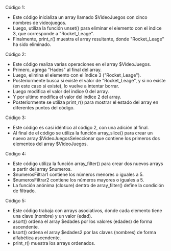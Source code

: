 Código 1:

- Este código inicializa un array llamado $VideoJuegos con cinco nombres de videojuegos.
- Luego, utiliza la función unset() para eliminar el elemento con el índice 3, 
  que corresponde a "Rocket_Leage".
- Finalmente, print_r() muestra el array resultante, donde "Rocket_Leage" ha sido eliminado.

Código 2: 

- Este código realiza varias operaciones en el array $VideoJuegos.
- Primero, agrega "Hades" al final del array.
- Luego, elimina el elemento con el índice 3 ("Rocket_Leage").
- Posteriormente busca si existe el valor de "Rocket_Leage", y si no existe 
  (en este caso si existe), lo vuelve a intentar borrar.
- Luego modifica el valor del indice 0 del array.
- Y por ultimo modifica el valor del indice 2 del array.
- Posteriormente se utiliza print_r() para mostrar el estado del array en 
  diferentes puntos del código.

Código 3: 

- Este código es casi idéntico al código 2, con una adición al final.
- Al final de el código se utiliza la función array_slice() para crear 
  un nuevo array $VideoJuegosSeleccionar que contiene los primeros dos
  elementos del array $VideoJuegos.

Código 4:

- Este código utiliza la función array_filter() para crear dos nuevos arrays
  a partir del array $numeros.
- $numerosFiltrar1 contiene los números menores o iguales a 5.
- $numerosFiltrar2 contiene los números mayores o iguales a 5.
- La función anónima (closure) dentro de array_filter() define la condición de filtrado.

Código 5:

- Este código trabaja con arrays asociativos, donde cada elemento tiene una
  clave (nombre) y un valor (edad).
- asort() ordena el array $edades por los valores (edades) de forma ascendente.
- ksort() ordena el array $edades2 por las claves (nombres) de forma alfabética ascendente.
- print_r() muestra los arrays ordenados.
